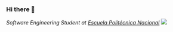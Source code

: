 ### Hi there 👋
*Software Engineering Student at [Escuela Politécnica Nacional](https://www.epn.edu.ec/)*
![](https://visitor-badge.glitch.me/badge?page_id=SamirZm2304.SamirZm2304)

<!--
**SamirZm2304/SamirZm2304** is a ✨ _special_ ✨ repository because its `README.md` (this file) appears on your GitHub profile.

Here are some ideas to get you started:

- 🔭 I’m currently working on ...
- 🌱 I’m currently learning ...
- 👯 I’m looking to collaborate on ...
- 🤔 I’m looking for help with ...
- 💬 Ask me about ...
- 📫 How to reach me: ...
- 😄 Pronouns: ...
- ⚡ Fun fact: ...
-->
